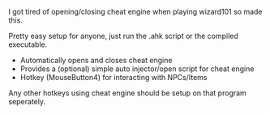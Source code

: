 I got tired of opening/closing cheat engine when playing wizard101 so made this.

Pretty easy setup for anyone, just run the .ahk script or the compiled executable. 

- Automatically opens and closes cheat engine
- Provides a (optional) simple auto injector/open script for cheat engine
- Hotkey (MouseButton4) for interacting with NPCs/Items

Any other hotkeys using cheat engine should be setup on that program seperately.
